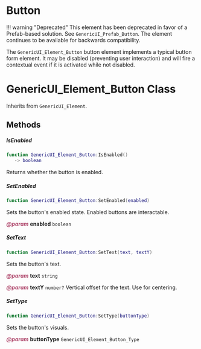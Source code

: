 # Button

!!! warning "Deprecated"
    This element has been deprecated in favor of a Prefab-based solution. See `GenericUI_Prefab_Button`.
    The element continues to be available for backwards compatibility.

The `GenericUI_Element_Button` button element implements a typical button form element. It may be disabled (preventing user interaction) and will fire a contextual event if it is activated while not disabled.

<doc class="GenericUI_Element_Button">

# GenericUI_Element_Button Class

Inherits from <code>GenericUI_Element</code>.

## Methods

##### IsEnabled

```lua
function GenericUI_Element_Button:IsEnabled()
   -> boolean
```

Returns whether the button is enabled.

##### SetEnabled

```lua
function GenericUI_Element_Button:SetEnabled(enabled)
```

Sets the button's enabled state. Enabled buttons are interactable.

<p style="margin-bottom:0px;"><span style="color:#B04A6E;"><b><i>@param</i></b></span> <b>enabled</b> <code>boolean</code></p>

##### SetText

```lua
function GenericUI_Element_Button:SetText(text, textY)
```

Sets the button's text.

<p style="margin-bottom:0px;"><span style="color:#B04A6E;"><b><i>@param</i></b></span> <b>text</b> <code>string</code></p>

<p style="margin-bottom:0px;"><span style="color:#B04A6E;"><b><i>@param</i></b></span> <b>textY</b> <code>number?</code> Vertical offset for the text. Use for centering.</p>

##### SetType

```lua
function GenericUI_Element_Button:SetType(buttonType)
```

Sets the button's visuals.

<p style="margin-bottom:0px;"><span style="color:#B04A6E;"><b><i>@param</i></b></span> <b>buttonType</b> <code>GenericUI_Element_Button_Type</code></p>
</doc>